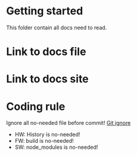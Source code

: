 # Getting started
This folder contain all docs need to read.

# Link to docs file

# Link to docs site

# Coding rule
Ignore all no-needed file before commit! [Git ignore](https://help.github.com/articles/ignoring-files/)
- HW: History is no-needed!
- FW: build is no-needed!
- SW: node_modules is no-needed!
